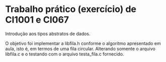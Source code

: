 # Trabalho prático (exercício) de CI1001 e CI067
Introdução aos tipos abstratos de dados.

O objetivo foi implementar a libfila.h conforme o algoritmo apresentado em aula, isto é, em termos de uma fila circular.
Alterando somente o arquivo libfila.c e o testando com o arquivo testa_fila.c fornecido.